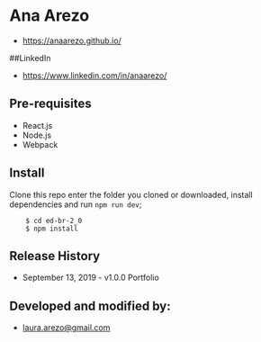 # Ana Arezo

* https://anaarezo.github.io/

##LinkedIn
* https://www.linkedin.com/in/anaarezo/

## Pre-requisites

* React.js
* Node.js
* Webpack

## Install

Clone this repo enter the folder you cloned or downloaded, install dependencies and run `npm run dev`;

```shell
    $ cd ed-br-2_0
    $ npm install
```

## Release History

- September 13, 2019 - v1.0.0 Portfolio

## Developed and modified by:

- laura.arezo@gmail.com